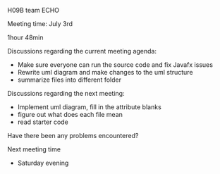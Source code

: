 H09B team ECHO


Meeting time: July 3rd


1hour 48min

Discussions regarding the current meeting agenda:
- Make sure everyone can run the source code and fix  Javafx issues
- Rewrite uml diagram and make changes to the uml structure
- summarize files into different folder


Discussions regarding the next meeting:
- Implement uml diagram, fill in the attribute blanks
- figure out what does each file mean
- read starter code


Have there been any problems encountered?


Next meeting time
- Saturday evening

